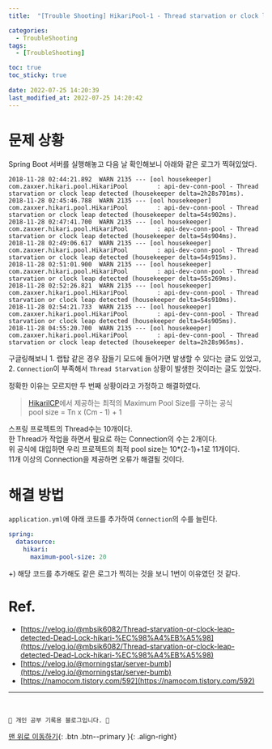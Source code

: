 ```yaml
---
title:  "[Trouble Shooting] HikariPool-1 - Thread starvation or clock leap detected 해결 "

categories:
  - TroubleShooting
tags:
  - [TroubleShooting]

toc: true
toc_sticky: true
 
date: 2022-07-25 14:20:39
last_modified_at: 2022-07-25 14:20:42
---
```


# 문제 상황
Spring Boot 서버를 실행해놓고 다음 날 확인해보니 아래와 같은 로그가 찍혀있었다.
```
2018-11-28 02:44:21.892  WARN 2135 --- [ool housekeeper] com.zaxxer.hikari.pool.HikariPool        : api-dev-conn-pool - Thread starvation or clock leap detected (housekeeper delta=2h28s701ms).
2018-11-28 02:45:46.788  WARN 2135 --- [ool housekeeper] com.zaxxer.hikari.pool.HikariPool        : api-dev-conn-pool - Thread starvation or clock leap detected (housekeeper delta=54s902ms).
2018-11-28 02:47:41.700  WARN 2135 --- [ool housekeeper] com.zaxxer.hikari.pool.HikariPool        : api-dev-conn-pool - Thread starvation or clock leap detected (housekeeper delta=54s904ms).
2018-11-28 02:49:06.617  WARN 2135 --- [ool housekeeper] com.zaxxer.hikari.pool.HikariPool        : api-dev-conn-pool - Thread starvation or clock leap detected (housekeeper delta=54s915ms).
2018-11-28 02:51:01.900  WARN 2135 --- [ool housekeeper] com.zaxxer.hikari.pool.HikariPool        : api-dev-conn-pool - Thread starvation or clock leap detected (housekeeper delta=55s269ms).
2018-11-28 02:52:26.821  WARN 2135 --- [ool housekeeper] com.zaxxer.hikari.pool.HikariPool        : api-dev-conn-pool - Thread starvation or clock leap detected (housekeeper delta=54s910ms).
2018-11-28 02:54:21.733  WARN 2135 --- [ool housekeeper] com.zaxxer.hikari.pool.HikariPool        : api-dev-conn-pool - Thread starvation or clock leap detected (housekeeper delta=54s905ms).
2018-11-28 04:55:20.700  WARN 2135 --- [ool housekeeper] com.zaxxer.hikari.pool.HikariPool        : api-dev-conn-pool - Thread starvation or clock leap detected (housekeeper delta=2h28s965ms).
```

구글링해보니 1. 랩탑 같은 경우 잠들기 모드에 들어가면 발생할 수 있다는 글도 있었고, 2. `Connection`이 부족해서 `Thread Starvation` 상황이 발생한 것이라는 글도 있었다.<br>

정확한 이유는 모르지만 두 번째 상황이라고 가정하고 해결하였다.
> [HikarilCP](https://github.com/brettwooldridge/HikariCP/wiki/About-Pool-Sizing)에서 제공하는 최적의 Maximum Pool Size를 구하는 공식<br>
pool size = Tn x (Cm - 1) + 1

스프링 프로젝트의 Thread수는 10개이다. <br>
한 Thread가 작업을 하면서 필요로 하는 Connection의 수는 2개이다. <br>
위 공식에 대입하면 우리 프로젝트의 최적 pool size는 10*(2-1)+1로 11개이다. <br>
11개 이상의 Connection을 제공하면 오류가 해결될 것이다.

# 해결 방법
`application.yml`에 아래 코드를 추가하여 `Connection`의 수를 늘린다.
```yml
spring:
  datasource:
    hikari:
      maximum-pool-size: 20
```

+) 해당 코드를 추가해도 같은 로그가 찍히는 것을 보니 1번이 이유였던 것 같다.

# Ref.
- [https://velog.io/@mbsik6082/Thread-starvation-or-clock-leap-detected-Dead-Lock-hikari-%EC%98%A4%EB%A5%98](https://velog.io/@mbsik6082/Thread-starvation-or-clock-leap-detected-Dead-Lock-hikari-%EC%98%A4%EB%A5%98)
- [https://velog.io/@morningstar/server-bumb](https://velog.io/@morningstar/server-bumb)
- [https://namocom.tistory.com/592](https://namocom.tistory.com/592)

***
<br>

    💛 개인 공부 기록용 블로그입니다. 👻

[맨 위로 이동하기](#){: .btn .btn--primary }{: .align-right}
